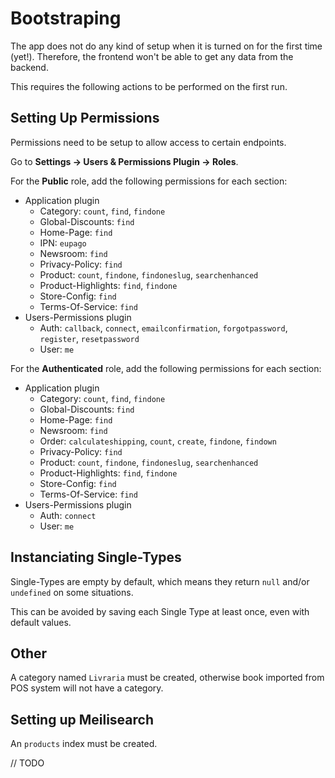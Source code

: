 # Bootstraping

The app does not do any kind of setup when it is turned on for the first time (yet!).
Therefore, the frontend won't be able to get any data from the backend.

This requires the following actions to be performed on the first run.

## Setting Up Permissions

Permissions need to be setup to allow access to certain endpoints.

Go to **Settings -> Users & Permissions Plugin -> Roles**.

For the **Public** role, add the following permissions for each section:

- Application plugin
  - Category: `count`, `find`, `findone`
  - Global-Discounts: `find`
  - Home-Page: `find`
  - IPN: `eupago`
  - Newsroom: `find`
  - Privacy-Policy: `find`
  - Product: `count`, `findone`, `findoneslug`, `searchenhanced`
  - Product-Highlights: `find`, `findone`
  - Store-Config: `find`
  - Terms-Of-Service: `find`
- Users-Permissions plugin
  - Auth: `callback`, `connect`, `emailconfirmation`, `forgotpassword`, `register`,
    `resetpassword`
  - User: `me`

For the **Authenticated** role, add the following permissions for each section:

- Application plugin
  - Category: `count`, `find`, `findone`
  - Global-Discounts: `find`
  - Home-Page: `find`
  - Newsroom: `find`
  - Order: `calculateshipping`, `count`, `create`, `findone`, `findown`
  - Privacy-Policy: `find`
  - Product: `count`, `findone`, `findoneslug`, `searchenhanced`
  - Product-Highlights: `find`, `findone`
  - Store-Config: `find`
  - Terms-Of-Service: `find`
- Users-Permissions plugin
  - Auth: `connect`
  - User: `me`

## Instanciating Single-Types

Single-Types are empty by default, which means they return `null` and/or `undefined`
on some situations.

This can be avoided by saving each Single Type at least once, even with default
values.

## Other

A category named `Livraria` must be created, otherwise book imported from POS
system will not have a category.

## Setting up Meilisearch

An `products` index must be created.

// TODO
